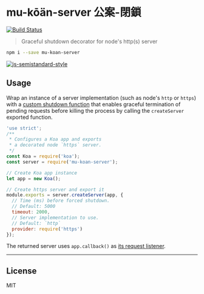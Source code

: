 # mu-kōän-server 公案-閉鎖
[![Build Status](https://travis-ci.org/nfantone/mu-koan-server.svg?branch=master)](https://travis-ci.org/nfantone/mu-koan-server)

> Graceful shutdown decorator for node's http(s) server

```sh
npm i --save mu-koan-server
```

[![js-semistandard-style](https://cdn.rawgit.com/flet/semistandard/master/badge.svg)](https://github.com/Flet/semistandard)

## Usage
Wrap an instance of a server implementation (such as node's `http` or `https`) with a [custom shutdown function][1] that enables graceful termination of pending requests before killing the process by calling the `createServer` exported function.

```javascript
'use strict';
/**
 * Configures a Koa app and exports 
 * a decorated node `https` server.
 */
const Koa = require('koa');
const server = require('mu-koan-server');

// Create Koa app instance
let app = new Koa();

// Create https server and export it
module.exports = server.createServer(app, {
  // Time (ms) before forced shutdown.
  // Default: 5000
  timeout: 2000,
  // Server implementation to use.
  // Default: `http`
  provider: require('https')
});

```

The returned server uses `app.callback()` as [its request listener][2].


---

## License
MIT

[1]: [https://npmjs.org/http-shutdown]
[2]: [https://nodejs.org/api/http.html#http_http_createserver_requestlistener]
